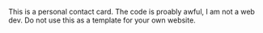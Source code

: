 This is a personal contact card. The code is proably awful, I am not a web dev. 
Do not use this as a template for your own website.
